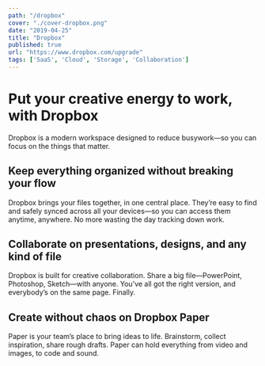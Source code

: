 ```yaml
---
path: "/dropbox"
cover: "./cover-dropbox.png"
date: "2019-04-25"
title: "Dropbox"
published: true
url: "https://www.dropbox.com/upgrade"
tags: ['SaaS', 'Cloud', 'Storage', 'Collaboration']
---
```

# Put your creative energy to work, with Dropbox

Dropbox is a modern workspace designed to reduce busywork—so you can focus on the things that matter.

## Keep everything organized without breaking your flow
Dropbox brings your files together, in one central place. They’re easy to find and safely synced across all your devices—so you can access them anytime, anywhere. No more wasting the day tracking down work.

## Collaborate on presentations, designs, and any kind of file

Dropbox is built for creative collaboration. Share a big file—PowerPoint, Photoshop, Sketch—with anyone. You’ve all got the right version, and everybody’s on the same page. Finally.

## Create without chaos on Dropbox Paper

Paper is your team’s place to bring ideas to life. Brainstorm, collect inspiration, share rough drafts. Paper can hold everything from video and images, to code and sound.
